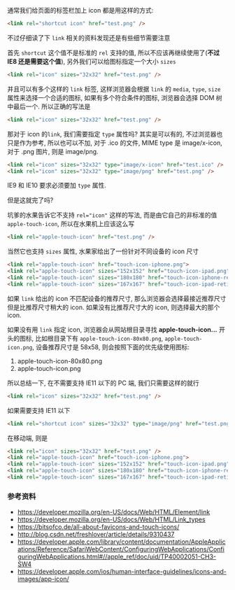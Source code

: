 通常我们给页面的标签栏加上 icon 都是用这样的方式:

```HTML
<link rel="shortcut icon" href="test.png" />
```

不过仔细读了下 `link` 相关的资料发现还是有些细节需要注意

首先 `shortcut` 这个值不是标准的 `rel` 支持的值, 所以不应该再继续使用了(**不过 IE8 还是需要这个值**), 另外我们可以给图标指定一个大小 `sizes`

```HTML
<link rel="icon" sizes="32x32" href="test.png" />
```

并且可以有多个这样的 `link` 标签, 这样浏览器会根据 `link` 的 `media`, `type`, `size` 属性来选择一个合适的图标, 如果有多个符合条件的图标, 浏览器会选择 DOM 树中最后一个. 所以正确的写法是

```html
<link rel="icon" sizes="32x32" href="test.png" />
```



那对于 icon 的`link`, 我们需要指定 `type` 属性吗? 其实是可以有的, 不过浏览器也只是作为参考, 所以也可以不加, 对于 .ico 的文件, MIME type 是 image/x-icon, 对于 .png 图片, 则是 image/png.

```html
<link rel="icon" sizes="32x32" type="image/x-icon" href="test.ico" />
<link rel="icon" sizes="32x32" type="image/png" href="test.png" />
```

IE9 和 IE10 要求必须要加 `type` 属性.



但是这就完了吗?

坑爹的水果告诉它不支持 `rel="icon"` 这样的写法, 而是由它自己的非标准的值 `apple-touch-icon`, 所以在水果机上应该这么写

```html
<link rel="apple-touch-icon" href="test.png" />
```

当然它也支持 `sizes` 属性, 水果家给出了一份针对不同设备的 icon 尺寸

```html
<link rel="apple-touch-icon" href="touch-icon-iphone.png">
<link rel="apple-touch-icon" sizes="152x152" href="touch-icon-ipad.png">
<link rel="apple-touch-icon" sizes="180x180" href="touch-icon-iphone-retina.png">
<link rel="apple-touch-icon" sizes="167x167" href="touch-icon-ipad-retina.png">
```

如果 `link` 给出的 icon 不匹配设备的推荐尺寸, 那么浏览器会选择最接近推荐尺寸但是比推荐尺寸稍大的 icon. 如果没有比推荐尺寸大的 icon, 则选择最大的那个 icon.

如果没有用 `link` 指定 icon, 浏览器会从网站根目录寻找 **apple-touch-icon...** 开头的图标, 比如根目录下有 `apple-touch-icon-80x80.png`, `apple-touch-icon.png`, 设备推荐尺寸是 58x58, 则会按照下面的优先级使用图标:

1. apple-touch-icon-80x80.png
2. apple-touch-icon.png





所以总结一下, 在不需要支持 IE11 以下的 PC 端, 我们只需要这样的就行

```html
<link rel="icon" sizes="32x32" href="test.png" />
```

如果需要支持 IE11 以下

```html
<link rel="shortcut icon" sizes="32x32" type="image/png" href="test.png" />
```

在移动端, 则是

```html
<link rel="icon" sizes="32x32" href="test.png" />
<link rel="apple-touch-icon" href="touch-icon-iphone.png">
<link rel="apple-touch-icon" sizes="152x152" href="touch-icon-ipad.png">
<link rel="apple-touch-icon" sizes="180x180" href="touch-icon-iphone-retina.png">
<link rel="apple-touch-icon" sizes="167x167" href="touch-icon-ipad-retina.png">
```



### 参考资料

* https://developer.mozilla.org/en-US/docs/Web/HTML/Element/link
* https://developer.mozilla.org/en-US/docs/Web/HTML/Link_types
* https://bitsofco.de/all-about-favicons-and-touch-icons/
* http://blog.csdn.net/freshlover/article/details/9310437
* https://developer.apple.com/library/content/documentation/AppleApplications/Reference/SafariWebContent/ConfiguringWebApplications/ConfiguringWebApplications.html#//apple_ref/doc/uid/TP40002051-CH3-SW4
* https://developer.apple.com/ios/human-interface-guidelines/icons-and-images/app-icon/